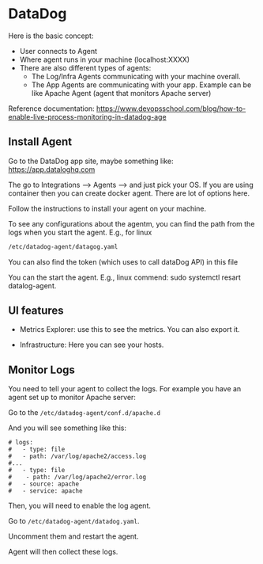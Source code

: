 # DataDog 

Here is the basic concept:

- User connects to Agent
- Where agent runs in your machine (localhost:XXXX)
- There are also different types of agents: 
  - The Log/Infra Agents communicating with your machine overall.
  - The App Agents are communicating with your app. Example can be like Apache Agent (agent that monitors Apache server)

Reference documentation: https://www.devopsschool.com/blog/how-to-enable-live-process-monitoring-in-datadog-age 


## Install Agent 

Go to the DataDog app site, maybe something like:
https://app.dataloghq.com

The go to Integrations -->  Agents --> and just pick your OS. If you are using container then you can create docker agent. There are lot of options here.

Follow the instructions to install your agent on your machine.

To see any configurations about the agentm, you can find the path from the logs when you start the agent. E.g., for linux 

```sh
/etc/datadog-agent/datagog.yaml
```
You can also find the token (which uses to call dataDog API) in this file

You can the start the agent. E.g., linux commend: sudo systemctl resart datalog-agent.


## UI features

- Metrics Explorer:  use this to see the metrics. You can also export it.

- Infrastructure: Here you can see your hosts. 


## Monitor Logs 

You need to tell your agent to collect the logs. For example you have an agent set up to monitor Apache server:

Go to the `/etc/datadog-agent/conf.d/apache.d`

And you will see something like this:
```
# logs:
#   - type: file
#   - path: /var/log/apache2/access.log
#...
#   - type: file
#    - path: /var/log/apache2/error.log
#   - source: apache
#   - service: apache
```

Then, you will need to enable the log agent.

Go to `/etc/datadog-agent/datadog.yaml`. 

Uncomment them and restart the agent. 



Agent will then collect these logs.


